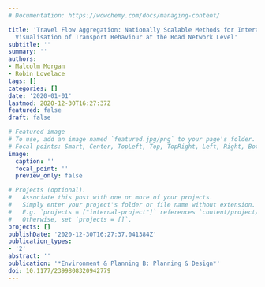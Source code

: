 ```yaml
---
# Documentation: https://wowchemy.com/docs/managing-content/

title: 'Travel Flow Aggregation: Nationally Scalable Methods for Interactive and Online
  Visualisation of Transport Behaviour at the Road Network Level'
subtitle: ''
summary: ''
authors:
- Malcolm Morgan
- Robin Lovelace
tags: []
categories: []
date: '2020-01-01'
lastmod: 2020-12-30T16:27:37Z
featured: false
draft: false

# Featured image
# To use, add an image named `featured.jpg/png` to your page's folder.
# Focal points: Smart, Center, TopLeft, Top, TopRight, Left, Right, BottomLeft, Bottom, BottomRight.
image:
  caption: ''
  focal_point: ''
  preview_only: false

# Projects (optional).
#   Associate this post with one or more of your projects.
#   Simply enter your project's folder or file name without extension.
#   E.g. `projects = ["internal-project"]` references `content/project/deep-learning/index.md`.
#   Otherwise, set `projects = []`.
projects: []
publishDate: '2020-12-30T16:27:37.041384Z'
publication_types:
- '2'
abstract: ''
publication: '*Environment & Planning B: Planning & Design*'
doi: 10.1177/2399808320942779
---
```

